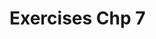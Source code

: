 # Exercises Chp 7

#### 

```sql

```

#### 

```sql

```

#### 

```sql

```

#### 

```sql

```

#### 

```sql

```

#### 

```sql

```
